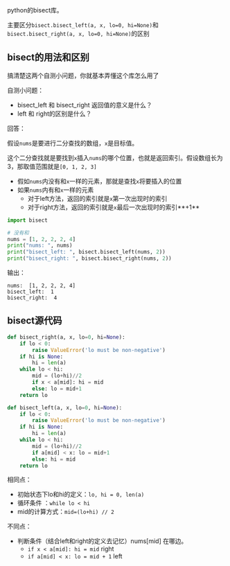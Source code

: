 python的bisect库。

主要区分`bisect.bisect_left(a, x, lo=0, hi=None)`和`bisect.bisect_right(a, x, lo=0, hi=None)`的区别

## bisect的用法和区别

搞清楚这两个自测小问题，你就基本弄懂这个库怎么用了

自测小问题：

- bisect_left 和 bisect_right 返回值的意义是什么？
- left 和 right的区别是什么？

回答：

假设`nums`是要进行二分查找的数组，`x`是目标值。

这个二分查找就是要找到`x`插入`nums`的哪个位置，也就是返回索引。假设数组长为3，那取值范围就是`[0, 1, 2, 3]`

- 假如`nums`内没有和`x`一样的元素，那就是查找`x`将要插入的位置
- 如果`nums`内有和`x`一样的元素
  - 对于left方法，返回的索引就是`x`第一次出现时的索引
  - 对于right方法，返回的索引就是`x`最后一次出现时的索引**+1**

```python
import bisect

# 没有和
nums = [1, 2, 2, 2, 4]
print("nums: ", nums)
print("bisect_left: ", bisect.bisect_left(nums, 2))
print("bisect_right: ", bisect.bisect_right(nums, 2))
```

输出：

```
nums:  [1, 2, 2, 2, 4]
bisect_left:  1
bisect_right:  4
```



## bisect源代码

```python
def bisect_right(a, x, lo=0, hi=None):
    if lo < 0:
        raise ValueError('lo must be non-negative')
    if hi is None:
        hi = len(a)
    while lo < hi:
        mid = (lo+hi)//2
        if x < a[mid]: hi = mid
        else: lo = mid+1
    return lo

def bisect_left(a, x, lo=0, hi=None):
    if lo < 0:
        raise ValueError('lo must be non-negative')
    if hi is None:
        hi = len(a)
    while lo < hi:
        mid = (lo+hi)//2
        if a[mid] < x: lo = mid+1
        else: hi = mid
    return lo
```



相同点：

- 初始状态下lo和hi的定义：`lo, hi = 0, len(a)`
- 循环条件 ：`while lo < hi`
- mid的计算方式：`mid=(lo+hi) // 2`

不同点：

- 判断条件（结合left和right的定义去记忆）nums[mid] 在哪边。
  - `if x < a[mid]: hi = mid` right
  - `if a[mid] < x: lo = mid + 1` left